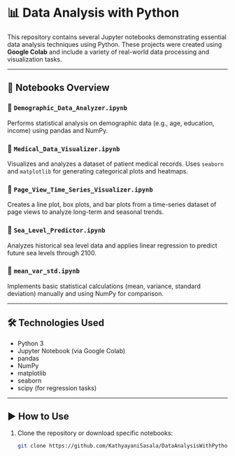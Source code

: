 

# 📊 Data Analysis with Python

This repository contains several Jupyter notebooks demonstrating essential data analysis techniques using Python. These projects were created using **Google Colab** and include a variety of real-world data processing and visualization tasks.

---

## 📁 Notebooks Overview

### 🔹 `Demographic_Data_Analyzer.ipynb`
Performs statistical analysis on demographic data (e.g., age, education, income) using pandas and NumPy.

### 🔹 `Medical_Data_Visualizer.ipynb`
Visualizes and analyzes a dataset of patient medical records. Uses `seaborn` and `matplotlib` for generating categorical plots and heatmaps.

### 🔹 `Page_View_Time_Series_Visualizer.ipynb`
Creates a line plot, box plots, and bar plots from a time-series dataset of page views to analyze long-term and seasonal trends.

### 🔹 `Sea_Level_Predictor.ipynb`
Analyzes historical sea level data and applies linear regression to predict future sea levels through 2100.

### 🔹 `mean_var_std.ipynb`
Implements basic statistical calculations (mean, variance, standard deviation) manually and using NumPy for comparison.

---

## 🛠️ Technologies Used

- Python 3
- Jupyter Notebook (via Google Colab)
- pandas
- NumPy
- matplotlib
- seaborn
- scipy (for regression tasks)

---

## ▶️ How to Use

1. Clone the repository or download specific notebooks:
   ```bash
   git clone https://github.com/KathyayaniSasala/DataAnalysisWithPython.git
